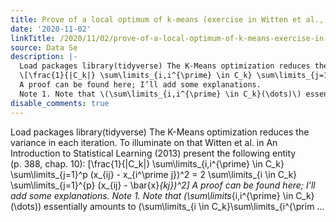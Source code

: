 ```yaml
---
title: Prove of a local optimum of k-means (exercise in Witten et al., 2013)
date: '2020-11-02'
linkTitle: /2020/11/02/prove-of-a-local-optimum-of-k-means-exercise-in-witten-et-al-2013/
source: Data Se
description: |-
  Load packages library(tidyverse) The K-Means optimization reduces the variance in each iteration. To illuminate on that Witten et al. in An Introduction to Statistical Learning (2013) present the following entity (p. 388, chap. 10):
  \[\frac{1}{|C_k|} \sum\limits_{i,i^{\prime} \in C_k} \sum\limits_{j=1}^p (x_{ij} - x_{i^\prime j})^2 = 2 \sum\limits_{i \in C_k} \sum\limits_{j=1}^{p} (x_{ij} - \bar{x}_{kj})^2\]
  A proof can be found here; I’ll add some explanations.
  Note 1. Note that \(\sum\limits_{i,i^{\prime} \in C_k}(\dots)\) essentially amounts to \(\sum\limits_{i \in C_k}\sum\limits_{i^{\prim ...
disable_comments: true
---
```

Load packages library(tidyverse) The K-Means optimization reduces the variance in each iteration. To illuminate on that Witten et al. in An Introduction to Statistical Learning (2013) present the following entity (p. 388, chap. 10):
\[\frac{1}{|C_k|} \sum\limits_{i,i^{\prime} \in C_k} \sum\limits_{j=1}^p (x_{ij} - x_{i^\prime j})^2 = 2 \sum\limits_{i \in C_k} \sum\limits_{j=1}^{p} (x_{ij} - \bar{x}_{kj})^2\]
A proof can be found here; I’ll add some explanations.
Note 1. Note that \(\sum\limits_{i,i^{\prime} \in C_k}(\dots)\) essentially amounts to \(\sum\limits_{i \in C_k}\sum\limits_{i^{\prim ...